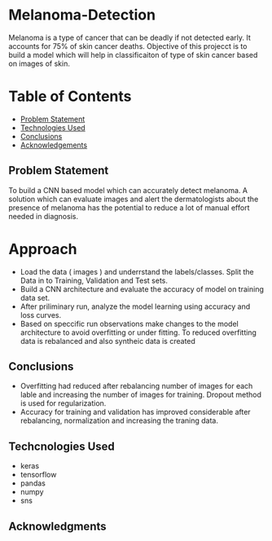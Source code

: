 # Melanoma-Detection

Melanoma is a type of cancer that can be deadly if not detected early. It accounts for 75% of skin cancer deaths. Objective of this projecct is to build a model which will help in classificaiton of type of skin cancer based on images of skin.

# Table of Contents
* [Problem Statement](#Problem-Statement)
* [Technologies Used](#Techcnologies-Used)
* [Conclusions](#Conclusions)
* [Acknowledgements](#Acknowledgments)

## Problem Statement
To build a CNN based model which can accurately detect melanoma. A solution which can evaluate images and alert the dermatologists about the presence of melanoma has the potential to reduce a lot of manual effort needed in diagnosis.

# Approach
- Load the data ( images ) and underrstand the labels/classes. Split the Data in to Training, Validation and Test sets.
- Build a CNN architecture and evaluate the accuracy of model on training data set.
- After priliminary run, analyze the model learning using accuracy and loss curves.
- Based on speccific run observations make changes to the model architecture to avoid overfitting or under fitting. To reduced overfitting data is rebalanced and also syntheic data is created
  
## Conclusions
*   Overfitting had reduced after rebalancing number of images for each lable and increasing the number of images for training. Dropout method is used for regularization.
*   Accuracy for training and validation has improved considerable after rebalancing, normalization and increasing the traning data.
  
## Techcnologies Used
- keras
- tensorflow
- pandas 
- numpy
- sns

  
## Acknowledgments

